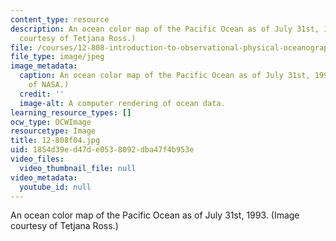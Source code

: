 ```yaml
---
content_type: resource
description: An ocean color map of the Pacific Ocean as of July 31st, 1993. (Image
  courtesy of Tetjana Ross.)
file: /courses/12-808-introduction-to-observational-physical-oceanography-fall-2004/1854d39ed47de0538092dba47f4b953e_12-808f04.jpg
file_type: image/jpeg
image_metadata:
  caption: An ocean color map of the Pacific Ocean as of July 31st, 1993. (Image courtesy
    of NASA.)
  credit: ''
  image-alt: A computer rendering of ocean data.
learning_resource_types: []
ocw_type: OCWImage
resourcetype: Image
title: 12-808f04.jpg
uid: 1854d39e-d47d-e053-8092-dba47f4b953e
video_files:
  video_thumbnail_file: null
video_metadata:
  youtube_id: null
---
```

An ocean color map of the Pacific Ocean as of July 31st, 1993. (Image courtesy of Tetjana Ross.)

